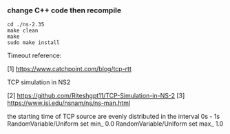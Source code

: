 ### change C++ code then recompile
```
cd ./ns-2.35
make clean
make 
sudo make install
```
Timeout reference: 

[1] https://www.catchpoint.com/blog/tcp-rtt

TCP simulation in NS2

[2] https://github.com/Riteshgpt11/TCP-Simulation-in-NS-2
[3] https://www.isi.edu/nsnam/ns/ns-man.html

the starting time of TCP source are evenly distributed in the interval 0s - 1s
RandomVariable/Uniform set min_ 0.0
RandomVariable/Uniform set max_ 1.0

